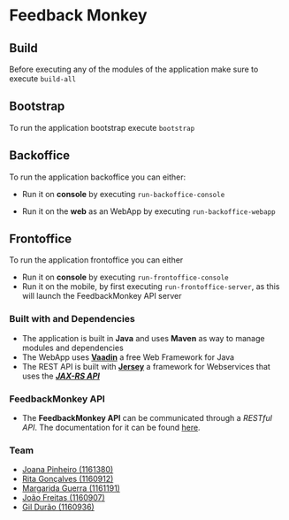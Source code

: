 # Feedback Monkey


## Build

Before executing any of the modules of the application make sure to execute ``build-all``

## Bootstrap

To run the application bootstrap execute ``bootstrap``

## Backoffice

To run the application backoffice you can either:

- Run it on **console** by executing ``run-backoffice-console``

- Run it on the **web** as an WebApp by executing ``run-backoffice-webapp``

## Frontoffice

To run the application frontoffice you can either

- Run it on **console** by executing ``run-frontoffice-console``
- Run it on the mobile, by first executing ``run-frontoffice-server``, as this
will launch the FeedbackMonkey API server


### Built with and Dependencies

- The application is built in **Java** and uses **Maven** as way to manage modules and dependencies
- The WebApp uses [**Vaadin**](https://vaadin.com/) a free Web Framework for Java
- The REST API is built with [**Jersey**](https://jersey.github.io/) a framework for Webservices that uses the [***JAX-RS API***](https://github.com/jax-rs)

### FeedbackMonkey API

- The **FeedbackMonkey API** can be communicated through a *RESTful API*. The documentation for it
can be found [here](https://bitbucket.org/lei-isep/cdioil-2017-g003/wiki/EngenhariaRequisitos/RestAPI.md).

### Team

- [Joana Pinheiro (1161380)](https://bitbucket.org/1161380/)
- [Rita Gonçalves (1160912)](https://bitbucket.org/ritagsoraia/)
- [Margarida Guerra (1161191)](https://bitbucket.org/MargaridaGuerra/)
- [João Freitas (1160907)](https://bitbucket.org/joaomagfreitas)
- [Gil Durão (1160936)](https://bitbucket.org/RicGD/)
